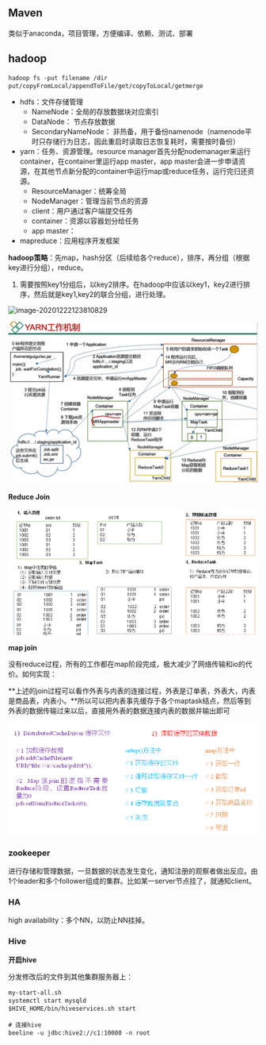 ## Maven

类似于anaconda，项目管理，方便编译、依赖、测试、部署





## hadoop

```shell
hadoop fs -put filename /dir
put/copyFromLocal/appendToFile/get/copyToLocal/getmerge
```

- hdfs：文件存储管理
  - NameNode：全局的存放数据块对应索引
  - DataNode： 节点存放数据
  - SecondaryNameNode： 非热备，用于备份namenode（namenode平时只存储行为日志，因此重启时读取日志恢复耗时，需要按时备份）
- yarn：任务、资源管理。resource manager首先分配nodemanager来运行container，在container里运行app master，app master会进一步申请资源，在其他节点新分配的container中运行map或reduce任务，运行完归还资源。
  - ResourceManager：统筹全局
  - NodeManager：管理当前节点的资源
  - client：用户通过客户端提交任务
  - container：资源以容器划分给任务
  - app master：
- mapreduce：应用程序开发框架



**hadoop策略**：先map，hash分区（后续给各个reduce），排序，再分组（根据key进行分组），reduce。

1. 需要按照key1分组后，以key2排序。在hadoop中应该以key1，key2进行排序，然后就是key1,key2的联合分组，进行处理。





![image-20201222123810829](../../image-20201222123810829.png)



![image-20201223135738358](java大数据笔记.assets/image-20201223135738358.png)

**Reduce Join**

![img](java大数据笔记.assets/1876133-20200405104743839-97358174.png)

**map join**

没有reduce过程，所有的工作都在map阶段完成，极大减少了网络传输和io的代价。如何实现：

**上述的join过程可以看作外表与内表的连接过程，外表是订单表，外表大，内表是商品表，内表小。**所以可以把内表事先缓存于各个maptask结点，然后等到外表的数据传输过来以后，直接用外表的数据连接内表的数据并输出即可

![img](java大数据笔记.assets/1876133-20200405110512620-2086085297.png)





### zookeeper

进行存储和管理数据，一旦数据的状态发生变化，通知注册的观察者做出反应。由1个leader和多个follower组成的集群。比如某一server节点挂了，就通知client。

### HA

high availability：多个NN，以防止NN挂掉。

### Hive

**开启hive**

分发修改后的文件到其他集群服务器上：

```shell
my-start-all.sh
systemctl start mysqld
$HIVE_HOME/bin/hiveservices.sh start

# 连接hive
beeline -u jdbc:hive2://c1:10000 -n root
```





















































































































